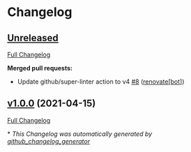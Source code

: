 # Changelog

## [Unreleased](https://github.com/LucasLarson/git-default-branch/tree/HEAD)

[Full Changelog](https://github.com/LucasLarson/git-default-branch/compare/v1.0.0...HEAD)

**Merged pull requests:**

- Update github/super-linter action to v4 [\#8](https://github.com/LucasLarson/git-default-branch/pull/8) ([renovate[bot]](https://github.com/apps/renovate))

## [v1.0.0](https://github.com/LucasLarson/git-default-branch/tree/v1.0.0) (2021-04-15)

[Full Changelog](https://github.com/LucasLarson/git-default-branch/compare/c52cf7779939b916f1a21a628d40cb745a10401e...v1.0.0)



\* *This Changelog was automatically generated by [github_changelog_generator](https://github.com/github-changelog-generator/github-changelog-generator)*

